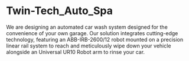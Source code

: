# Twin-Tech_Auto_Spa
We are designing an automated car wash system designed for the convenience of your own garage. Our solution integrates cutting-edge technology, featuring an ABB-IRB-2600/12 robot mounted on a precision linear rail system to reach and meticulously wipe down your vehicle alongside an Universal UR10 Robot arm to rinse your car. 
